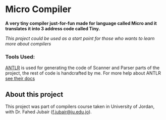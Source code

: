 # Micro Compiler
**A very tiny compiler just-for-fun made for language called Micro and it translates it into 3 address code called Tiny.**

_This project could be used as a start point for those who wants to learn more about compilers_

### Tools Used:
[ANTLR](http://www.antlr.org/) is used for generating the code of Scanner and Parser parts of the project, the rest of code is handcrafted by me.
For more help about ANTLR [see their docs](https://github.com/antlr/antlr4/blob/master/doc/index.md)

## About this project
This project was part of compilers course taken in University of Jordan, with Dr. Fahed Jubair (f.jubair@ju.edu.jo).
